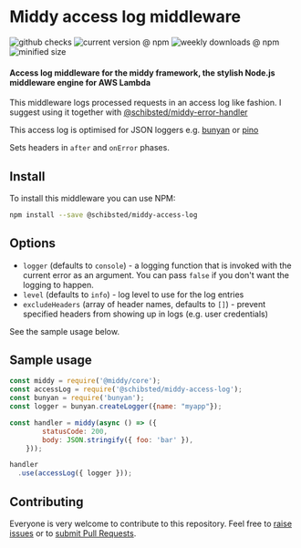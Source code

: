 # Middy access log middleware

![github checks](https://badgen.net/github/checks/schibsted/middy-access-log)
![current version @ npm](https://badgen.net/npm/v/@schibsted/middy-access-log)
![weekly downloads @ npm](https://badgen.net/npm/dw/@schibsted/middy-access-log)
![minified size](https://badgen.net//bundlephobia/min/@schibsted/middy-access-log)

#### Access log middleware for the middy framework, the stylish Node.js middleware engine for AWS Lambda

This middleware logs processed requests in an access log like fashion.
I suggest using it together with [@schibsted/middy-error-handler](https://github.com/schibsted/middy-error-handler)

This access log is optimised for JSON loggers e.g. [bunyan](https://github.com/trentm/node-bunyan) or [pino](https://getpino.io/)

Sets headers in `after` and `onError` phases.

## Install

To install this middleware you can use NPM:

```bash
npm install --save @schibsted/middy-access-log
```

## Options

- `logger` (defaults to `console`) - a logging function that is invoked with the current error as an argument. You can pass `false` if you don't want the logging to happen.
- `level` (defaults to `info`) - log level to use for the log entries
- `excludeHeaders` (array of header names, defaults to `[]`) - prevent specified headers from showing up in logs (e.g. user credentials)

See the sample usage below.

## Sample usage

```javascript
const middy = require('@middy/core');
const accessLog = require('@schibsted/middy-access-log');
const bunyan = require('bunyan');
const logger = bunyan.createLogger({name: "myapp"});

const handler = middy(async () => ({
        statusCode: 200,
        body: JSON.stringify({ foo: 'bar' }),
    }));

handler
  .use(accessLog({ logger }));
```

## Contributing

Everyone is very welcome to contribute to this repository. Feel free to [raise issues](https://github.com/schibsted/middy-access-log/issues) or to [submit Pull Requests](https://github.com/schibsted/middy-access-log/pulls).
